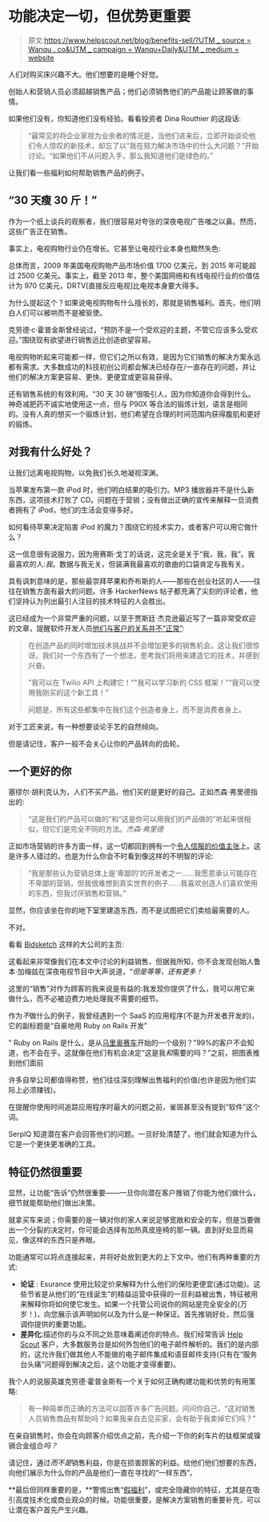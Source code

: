 # 功能决定一切，但优势更重要

> 原文:[https://www.helpscout.net/blog/benefits-sell/?UTM _ source = Wanqu . co&UTM _ campaign = Wanqu+Daily&UTM _ medium = website](https://www.helpscout.net/blog/benefits-sell/?utm_source=wanqu.co&utm_campaign=Wanqu+Daily&utm_medium=website)

人们对购买床兴趣不大。他们想要的是睡个好觉。

创始人和营销人员必须超越销售产品；他们必须销售他们的产品能让顾客做的事情。

如果他们没有，你知道他们没有经验。看看投资者 Dina Routhier 的这段话:

> “最常见的将企业家视为业余者的情况是，当他们进来后，立即开始谈论他们令人惊叹的新技术，却忘了以“我在努力解决市场中的什么大问题？”开始讨论。“如果他们不从问题入手，那么我知道他们是绿色的。”

让我们看一些福利如何帮助销售产品的例子。

## “30 天瘦 30 斤！”

作为一个纸上谈兵的观察者，我们很容易对夸张的深夜电视广告嗤之以鼻。然而，这些广告正在销售。

事实上，电视购物行业仍在增长。它甚至让电视行业本身也黯然失色:

总体而言，2009 年美国电视购物产品市场价值 1700 亿美元，到 2015 年可能超过 2500 亿美元。事实上，截至 2013 年，整个美国网络和有线电视行业的价值估计为 970 亿美元，DRTV[直接反应电视]比电视本身要大得多。

为什么提起这个？如果说电视购物有什么擅长的，那就是销售福利。首先，他们明白人们可以被哄而不是被驱使。

克劳德·c·霍普金斯曾经说过，“预防不是一个受欢迎的主题，不管它应该多么受欢迎。”围绕现有欲望进行销售远比创造欲望容易。

电视购物听起来可能都一样，但它们之所以有效，是因为它们销售的解决方案永远都有需求。大多数成功的科技初创公司都会解决已经存在/一直存在的问题，并让他们的解决方案更容易、更快、更便宜或更容易获得。

还有销售系统的有效利用。“30 天 30 磅”很吸引人，因为你知道你会得到什么。神奇减肥药不诚实地使用这一点，但与 P90X 等合法的锻炼计划，语言是相同的。没有人真的想买一个锻炼计划，他们希望在合理的时间范围内获得腹肌和更好的锻炼。

## 对我有什么好处？

让我们远离电视购物，以免我们长久地凝视深渊。

当苹果发布第一款 iPod 时，他们明白结果的吸引力。MP3 播放器并不是什么新东西，这项技术打败了 CD。问题在于营销；没有做出正确的宣传来解释一旦消费者拥有了 iPod，他们的生活会变得多好。

如何看待苹果决定陷害 iPod 的魔力？围绕它的技术实力，或者客户可以用它做什么？

这一信息很有说服力，因为用赛斯·戈丁的话说，这完全是关于“我，我，我”。我最喜欢的人:*我*。数据与我无关，但装满我最喜欢的歌曲的口袋肯定与我有关。

具有讽刺意味的是，那些最崇拜苹果和乔布斯的人——那些在创业社区的人——往往在销售方面有最大的问题。许多 HackerNews 帖子都充满了尖刻的评论者，他们坚持认为列出最引人注目的技术特征的人会胜出。

这已经成为一个非常严重的问题，以至于贾斯廷·杰克逊最近写了一篇非常受欢迎的文章，提醒软件开发人员[他们与客户的关系并不“正常”](http://justinjackson.ca/we-are-not-normal-people/):

> 在创造产品的同时增加技术挑战并不会增加更多的销售机会。这让我们很惊讶。我们对一个东西有了一个想法，思考我们将用来建造它的技术，并感到兴奋。
> 
> "我可以在 Twilio API 上构建它！""我可以学习新的 CSS 框架！"“我可以使用我刚买的这个新工具！”
> 
> 问题是，所有这些都集中在我们这个创造者身上，而不是消费者身上。

对于工匠来说，有一种想要谈论手艺的自然倾向。

但是请记住，客户一般不会关心让你的产品转向的齿轮。

## 一个更好的你

塞缪尔·胡利克认为，人们不买产品，他们买的是更好的自己。正如杰森·弗里德指出的:

> “这是我们的产品可以做的”和“这是你可以用我们的产品做的”听起来很相似，但它们是完全不同的方法。<cite>杰森·弗里德</cite>

正如市场营销的许多方面一样，这一切都回到拥有一个[令人信服的价值主张](/blog/value-proposition-examples/)上。这是许多人错过的，也是为什么你会不时看到像这样的不明智的评论:

> “我是那些认为营销总体上是‘卑鄙的’的开发者之一……我愿意承认可能存在不卑鄙的营销，但我很难想到真实世界的例子……我喜欢创造人们喜欢使用的东西，但我讨厌销售和营销。”

显然，你应该坐在你的地下室里建造东西，而不是试图把它们卖给最需要的人。

不对。

看看 [Bidsketch](http://www.bidsketch.com/) 这样的大公司的主页:

这看起来非常像我们在本文中讨论的利益销售，但据我所知，你不会发现创始人鲁本·加梅兹在深夜电视节目中大声说道，“*但是等等，还有更多！*

这里的“销售”对作为顾客的我来说是有益的:我发现你提供了什么，我可以用它来做什么，而不必被迫费力地处理我不需要的细节。

作为*不*做什么的例子，我曾经遇到一个 SaaS 的应用程序(不是为开发者开发的)，它的副标题是“自豪地用 Ruby on Rails 开发”

" Ruby on Rails 是什么，是从[马里奥赛车](http://www.mariowiki.com/Rainbow_Road)开始的一个级别？"99%的客户不会知道，也不会在乎。这就像在他们有机会决定“这是我*和*需要的吗？”之前，把图表推到他们面前

许多自举公司都值得称赞，他们往往深刻理解出售福利的价值(也许是因为他们实际上必须赚钱)。

在提醒你使用时间追踪应用程序时最大的问题之前，雀斑甚至没有提到“软件”这个词。

SerpIQ 知道潜在客户会回答他们的问题。一旦好处清楚了，他们就会知道为什么它是一个更快更准确的工具。

## 特征仍然很重要

显然，让功能“告诉”仍然很重要——一旦你向潜在客户推销了你能为他们做什么，细节就能帮助他们做出决策。

就拿买车来说；你需要的是一辆对你的家人来说足够宽敞和安全的车，但是当要做出一个分裂的决定时，你可能会选择有加热真皮座椅的那一辆。直到好处显而易见，像这样的东西只是养眼。

功能通常可以将点连接起来，并将好处放到更大的上下文中。他们有两种重要的方式:

*   **论证** : Esurance 使用比较定价来解释为什么他们的保险更便宜(通过功能)。这些节省是从他们的“在线诞生”的精益运营中获得的一旦利益被出售，特征被用来解释你将如何使它发生。如果一个托管公司说你的网站是完全安全的(万岁！)，向您展示该声明如何以及为什么是一种保证。首先推销好处，然后强调你提供的重要功能。
*   **差异化**:描述你的与众不同之处意味着阐述你的特点。我们经常告诉 [Help Scout](/) 客户，大多数服务台是如何外包他们的电子邮件解析的。我们的是内部的，这允许我们做其他人不能做的电子邮件集成和语音邮件支持(只有在“服务台头痛”问题得到解决之后，这个功能才变得重要)。

我个人的说服英雄克劳德·霍普金斯有一个关于如何正确构建功能和优势的有用策略:

> 有一种简单而正确的方法可以回答许多广告问题。问问你自己，“这对销售人员销售商品有帮助吗？如果我亲自去见买家，会有助于我卖掉它们吗？”

在亲自销售时，你会在向顾客介绍优点之前，先介绍一下你的刹车片的钛框架或镍镉合金组合*吗？*

请记住，通过*而不是*销售利益，你是在损害顾客的利益。给他们他们想要的东西，向他们展示为什么你的产品是他们一直在寻找的“一样东西”。

**最后但同样重要的是，**警惕出售“[假福利](http://www.copyblogger.com/benefits-not-features/)”，或完全隐藏你的特征，尤其是在吸引高度技术化或商业观众的时候。功能很重要，是解决方案销售的重要补充，可以让潜在客户首先产生兴趣。